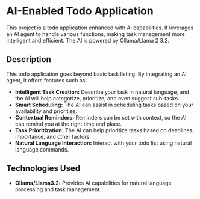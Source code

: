 # AI-Enabled Todo Application

This project is a todo application enhanced with AI capabilities.  It leverages an AI agent to handle various functions, making task management more intelligent and efficient.  The AI is powered by Ollama/Llama 2 3.2.

## Description

This todo application goes beyond basic task listing.  By integrating an AI agent, it offers features such as:

* **Intelligent Task Creation:**  Describe your task in natural language, and the AI will help categorize, prioritize, and even suggest sub-tasks.
* **Smart Scheduling:** The AI can assist in scheduling tasks based on your availability and priorities.
* **Contextual Reminders:**  Reminders can be set with context, so the AI can remind you at the right time and place.
* **Task Prioritization:** The AI can help prioritize tasks based on deadlines, importance, and other factors.
* **Natural Language Interaction:** Interact with your todo list using natural language commands.

## Technologies Used

* **Ollama/Llama3.2:**  Provides AI capabilities for natural language processing and task management.  

